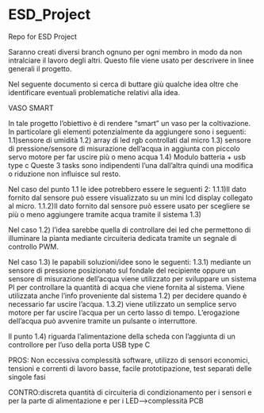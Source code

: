 # ESD_Project
Repo for ESD Project 

Saranno creati diversi branch ognuno per ogni membro in modo da non intralciare il lavoro degli altri. 
Questo file viene usato per descrivere in linee generali il progetto.

Nel seguente documento si cerca di buttare giù qualche idea oltre che identificare eventuali problematiche relativi alla idea.

VASO SMART 
 
In tale progetto l’obiettivo è di rendere “smart” un vaso per la coltivazione. In particolare gli elementi potenzialmente da aggiungere sono i seguenti: 
1.1)sensore di umidità
1.2) array di led rgb controllati dal micro 
1.3) sensore di pressione/sensore di misurazione dell’acqua in aggiunta con piccolo servo motore per far uscire più o meno acqua
1.4) Modulo batteria + usb type c
Queste 3 tasks sono indipendenti l’una dall’altra quindi una modifica o riduzione non influisce sul resto.
 
Nel caso del punto 1.1 le idee potrebbero essere le seguenti 2:
1.1.1)Il dato fornito dal sensore può essere visualizzato su un mini lcd display collegato al micro.
1.1.2)Il dato fornito dal sensore può essere usato per scegliere se più o meno aggiungere tramite acqua tramite il sistema 1.3)

Nel caso 1.2) l’idea sarebbe quella di controllare dei led che permettono di illuminare la pianta mediante circuiteria dedicata tramite un segnale di controllo PWM. 

Nel caso 1.3) le papabili soluzioni/idee sono le seguenti:
1.3.1) mediante un sensore di pressione posizionato sul fondale del recipiente oppure un sensore di misurazione dell’acqua viene utilizzato per sviluppare un sistema PI per controllare la quantità di acqua che viene fornita al sistema. Viene utilizzata anche l’info proveniente dal sistema 1.2) per decidere quando è necessario far uscire l’acqua.
1.3.2) viene utilizzato un semplice servo motore per far uscire l’acqua per un certo lasso di tempo. L’erogazione dell’acqua può avvenire tramite un pulsante o interruttore.

Il punto 1.4) riguarda l’alimentazione della scheda con l’aggiunta di un controllore per l’uso della porta USB type C

PROS: Non eccessiva complessità software, utilizzo di sensori economici, tensioni e correnti di lavoro basse, facile prototipazione, test separati delle singole fasi

CONTRO:discreta quantità di circuiteria di condizionamento per i sensori e per la parte di alimentazione e per i LED—>complessità PCB 
